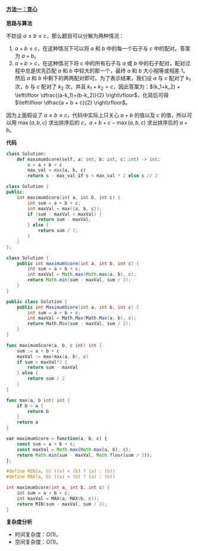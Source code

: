 ﻿#### [方法一：贪心](https://leetcode.cn/problems/maximum-score-from-removing-stones/solutions/2026649/yi-chu-shi-zi-de-zui-da-de-fen-by-leetco-e5wm/)

**思路与算法**

不妨设 $a \le b \le c$，那么题目可以分解为两种情况：
1.  $a + b \le c$，在这种情况下可以将 $a$ 和 $b$ 中的每一个石子与 $c$ 中的配对。答案为 $a + b$。
2.  $a + b \gt c$，在这种情况下将 $c$ 中的所有石子与 $a$ 或 $b$ 中的石子配对，配对过程中总是优先匹配 $a$ 和 $b$ 中较大的那一个，最终 $a$ 和 $b$ 大小相等或相差 $1$。然后 $a$ 和 $b$ 中剩下的两两配对即可。为了表示结果，我们设 $a$ 与 $c$ 配对了 $k_1$ 次，$b$ 与 $c$ 配对了 $k_2$ 次，并且 $k_1 + k_2 = c$，因此答案为：$(k_1+k_2) + \left\lfloor \dfrac{(a-k_1)+(b-k_2)}{2} \right\rfloor$，化简后可得 $\left\lfloor \dfrac{a + b + c}{2} \right\rfloor$。

因为上面假设了 $a \le b \le c$，代码中实际上只关心 $a + b$ 的值以及 $c$ 的值，所以可以用 $\max(a, b, c)$ 求出排序后的 $c$，$a + b + c - \max(a, b, c)$ 求出排序后的 $a + b$。

**代码**

```python
class Solution:
    def maximumScore(self, a: int, b: int, c: int) -> int:
        s = a + b + c
        max_val = max(a, b, c)
        return s - max_val if s < max_val * 2 else s // 2
```

```cpp
class Solution {
public:
    int maximumScore(int a, int b, int c) {
        int sum = a + b + c;
        int maxVal = max({a, b, c});
        if (sum - maxVal < maxVal) {
            return sum - maxVal;
        } else {
            return sum / 2;
        }
    }
};
```

```java
class Solution {
    public int maximumScore(int a, int b, int c) {
        int sum = a + b + c;
        int maxVal = Math.max(Math.max(a, b), c);
        return Math.min(sum - maxVal, sum / 2);
    }
}
```

```c#
public class Solution {
    public int MaximumScore(int a, int b, int c) {
        int sum = a + b + c;
        int maxVal = Math.Max(Math.Max(a, b), c);
        return Math.Min(sum - maxVal, sum / 2);
    }
}
```

```go
func maximumScore(a, b, c int) int {
    sum := a + b + c
    maxVal := max(max(a, b), c)
    if sum < maxVal*2 {
        return sum - maxVal
    } else {
        return sum / 2
    }
}

func max(a, b int) int {
    if b > a {
        return b
    }
    return a
}
```

```javascript
var maximumScore = function(a, b, c) {
    const sum = a + b + c;
    const maxVal = Math.max(Math.max(a, b), c);
    return Math.min(sum - maxVal, Math.floor(sum / 2));
};
```

```c
#define MIN(a, b) ((a) < (b) ? (a) : (b))
#define MAX(a, b) ((a) > (b) ? (a) : (b))

int maximumScore(int a, int b, int c) {
    int sum = a + b + c;
    int maxVal = MAX(a, MAX(b, c));
    return MIN(sum - maxVal, sum / 2);
}
```

**复杂度分析**

-   时间复杂度：$O(1)$。
-   空间复杂度：$O(1)$。
